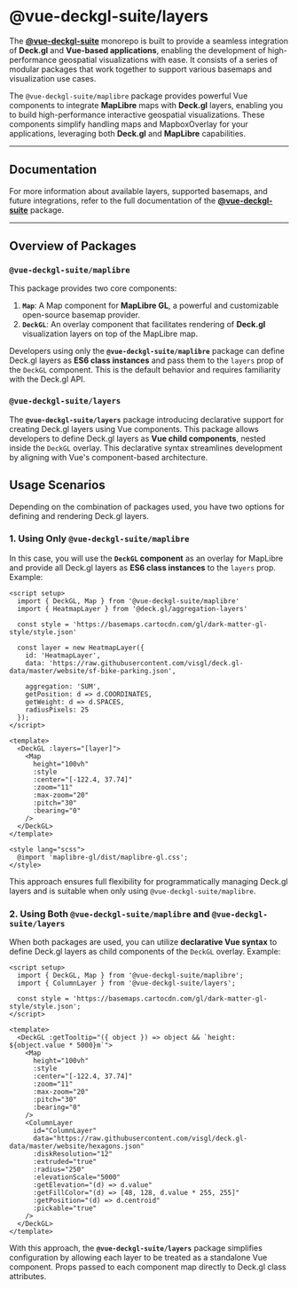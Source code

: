 # @vue-deckgl-suite/layers
The **[@vue-deckgl-suite](https://github.com/MostafaGamalSayed/vue-deck.gl-suite)** monorepo is built to provide a seamless integration of **Deck.gl** and **Vue-based applications**, enabling the development of high-performance geospatial visualizations with ease. It consists of a series of modular packages that work together to support various basemaps and visualization use cases.

The `@vue-deckgl-suite/maplibre` package provides powerful Vue components to integrate **MapLibre** maps with **Deck.gl** layers, enabling you to build high-performance interactive geospatial visualizations. These components simplify handling maps and MapboxOverlay for your applications, leveraging both **Deck.gl** and **MapLibre** capabilities.

---
## Documentation
For more information about available layers, supported basemaps, and future integrations, refer to the full documentation of the **[@vue-deckgl-suite](https://vue-deckgl-suite.wakeb.tech/)** package.

---

## Overview of Packages

### `@vue-deckgl-suite/maplibre`
This package provides two core components:
1. **`Map`**: A Map component for **MapLibre GL**, a powerful and customizable open-source basemap provider.
2. **`DeckGL`**: An overlay component that facilitates rendering of **Deck.gl** visualization layers on top of the MapLibre map.

Developers using only the **`@vue-deckgl-suite/maplibre`** package can define Deck.gl layers as **ES6 class instances** and pass them to the `layers` prop of the `DeckGL` component. This is the default behavior and requires familiarity with the Deck.gl API.


### `@vue-deckgl-suite/layers`
The **`@vue-deckgl-suite/layers`** package introducing declarative support for creating Deck.gl layers using Vue components. This package allows developers to define Deck.gl layers as **Vue child components**, nested inside the `DeckGL` overlay. This declarative syntax streamlines development by aligning with Vue's component-based architecture.

## Usage Scenarios

Depending on the combination of packages used, you have two options for defining and rendering Deck.gl layers.

### 1. Using Only `@vue-deckgl-suite/maplibre`
In this case, you will use the **`DeckGL` component** as an overlay for MapLibre and provide all Deck.gl layers as **ES6 class instances** to the `layers` prop. Example:

```vue
<script setup>
  import { DeckGL, Map } from '@vue-deckgl-suite/maplibre'
  import { HeatmapLayer } from '@deck.gl/aggregation-layers'

  const style = 'https://basemaps.cartocdn.com/gl/dark-matter-gl-style/style.json'

  const layer = new HeatmapLayer({
    id: 'HeatmapLayer',
    data: 'https://raw.githubusercontent.com/visgl/deck.gl-data/master/website/sf-bike-parking.json',

    aggregation: 'SUM',
    getPosition: d => d.COORDINATES,
    getWeight: d => d.SPACES,
    radiusPixels: 25
  });
</script>

<template>
  <DeckGL :layers="[layer]">
    <Map
      height="100vh"
      :style
      :center="[-122.4, 37.74]"
      :zoom="11"
      :max-zoom="20"
      :pitch="30"
      :bearing="0"
    />
  </DeckGL>
</template>

<style lang="scss">
  @import 'maplibre-gl/dist/maplibre-gl.css';
</style>

```

This approach ensures full flexibility for programmatically managing Deck.gl layers and is suitable when only using `@vue-deckgl-suite/maplibre`.


### 2. Using Both `@vue-deckgl-suite/maplibre` and `@vue-deckgl-suite/layers`
When both packages are used, you can utilize **declarative Vue syntax** to define Deck.gl layers as child components of the `DeckGL` overlay. Example:

```vue
<script setup>
  import { DeckGL, Map } from '@vue-deckgl-suite/maplibre';
  import { ColumnLayer } from '@vue-deckgl-suite/layers';

  const style = 'https://basemaps.cartocdn.com/gl/dark-matter-gl-style/style.json';
</script>

<template>
  <DeckGL :getTooltip="({ object }) => object && `height: ${object.value * 5000}m`">
    <Map
      height="100vh"
      :style
      :center="[-122.4, 37.74]"
      :zoom="11"
      :max-zoom="20"
      :pitch="30"
      :bearing="0"
    />
    <ColumnLayer
      id="ColumnLayer"
      data="https://raw.githubusercontent.com/visgl/deck.gl-data/master/website/hexagons.json"
      :diskResolution="12"
      :extruded="true"
      :radius="250"
      :elevationScale="5000"
      :getElevation="(d) => d.value"
      :getFillColor="(d) => [48, 128, d.value * 255, 255]"
      :getPosition="(d) => d.centroid"
      :pickable="true"
    />
  </DeckGL>
</template>
```

With this approach, the **`@vue-deckgl-suite/layers`** package simplifies configuration by allowing each layer to be treated as a standalone Vue component. Props passed to each component map directly to Deck.gl class attributes.